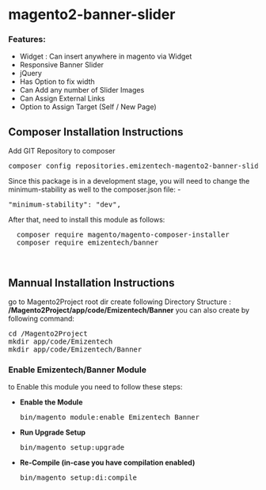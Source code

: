 # magento2-banner-slider

<h3>Features:</h3>
<ul>
<li>Widget : Can insert anywhere in magento via Widget</li>
<li>Responsive Banner Slider</li>
<li>jQuery</li>
<li>Has Option to fix width</li>
<li>Can Add any number of Slider Images</li>
<li>Can Assign External Links</li>
<li>Option to Assign Target (Self / New Page)</li>
</ul>

<h2>Composer Installation Instructions</h2>
Add GIT Repository to composer
<pre>
composer config repositories.emizentech-magento2-banner-slider vcs https://github.com/emizentech/magento2-banner-slider/
</pre>

Since this package is in a development stage, you will need to change the minimum-stability as well to the composer.json file: -
<pre>
"minimum-stability": "dev",
</pre>

After that, need to install this module as follows:
<pre>
  composer require magento/magento-composer-installer
  composer require emizentech/banner
</pre>


<br/>
<h2> Mannual Installation Instructions</h2>
go to Magento2Project root dir 
create following Directory Structure :<br/>
<strong>/Magento2Project/app/code/Emizentech/Banner</strong>
you can also create by following command:
<pre>
cd /Magento2Project
mkdir app/code/Emizentech
mkdir app/code/Emizentech/Banner
</pre>



<h3> Enable Emizentech/Banner Module</h3>
to Enable this module you need to follow these steps:

<ul>
<li>
<strong>Enable the Module</strong>
<pre>bin/magento module:enable Emizentech_Banner</pre></li>
<li>
<strong>Run Upgrade Setup</strong>
<pre>bin/magento setup:upgrade</pre></li>
<li>
<strong>Re-Compile (in-case you have compilation enabled)</strong>
	<pre>bin/magento setup:di:compile</pre>
</li>
</ul>


